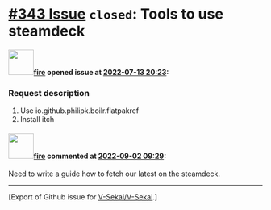 # [\#343 Issue](https://github.com/V-Sekai/V-Sekai/issues/343) `closed`: Tools to use steamdeck

#### <img src="https://avatars.githubusercontent.com/u/32321?u=c2e06a3d2b49a467aa907e54aa259516440267cc&v=4" width="50">[fire](https://github.com/fire) opened issue at [2022-07-13 20:23](https://github.com/V-Sekai/V-Sekai/issues/343):

### Request description

1. Use io.github.philipk.boilr.flatpakref
2. Install itch

#### <img src="https://avatars.githubusercontent.com/u/32321?u=c2e06a3d2b49a467aa907e54aa259516440267cc&v=4" width="50">[fire](https://github.com/fire) commented at [2022-09-02 09:29](https://github.com/V-Sekai/V-Sekai/issues/343#issuecomment-1235279783):

Need to write a guide how to fetch our latest on the steamdeck.


-------------------------------------------------------------------------------



[Export of Github issue for [V-Sekai/V-Sekai](https://github.com/V-Sekai/V-Sekai).]
